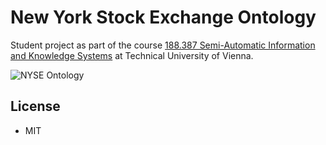 # New York Stock Exchange Ontology

Student project as part of the course [188.387 Semi-Automatic Information and Knowledge Systems](https://tiss.tuwien.ac.at/course/educationDetails.xhtml?semester=2020S&courseNr=188387) at Technical University of Vienna.

![NYSE Ontology](img/nyse-ontology)

## License

- MIT